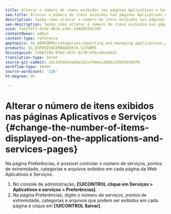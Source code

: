 ```yaml
---
title: Alterar o número de itens exibidos nas páginas Aplicativos e Serviços
seo-title: Alterar o número de itens exibidos nas páginas Aplicativos e Serviços
description: Saiba como alterar o número de itens exibidos nas páginas Aplicativos e Serviços.
seo-description: Saiba como alterar o número de itens exibidos nas páginas Aplicativos e Serviços.
uuid: fa42fbf7-dcd2-46cb-a16c-148d05581705
contentOwner: admin
content-type: reference
geptopics: SG_AEMFORMS/categories/importing_and_managing_applications_and_archives
products: SG_EXPERIENCEMANAGER/6.5/FORMS
discoiquuid: 7d06f20d-0fbd-447c-8c78-bf6ce0ceed31
translation-type: tm+mt
source-git-commit: a3c303d4e3a85e1b2e794bec2006c335056309fb
workflow-type: tm+mt
source-wordcount: '126'
ht-degree: 0%

---
```



# Alterar o número de itens exibidos nas páginas Aplicativos e Serviços {#change-the-number-of-items-displayed-on-the-applications-and-services-pages}

Na página Preferências, é possível controlar o número de serviços, pontos de extremidade, categorias e arquivos exibidos em cada página da Web Aplicativos e Serviços.

1. No console de administração, **[!UICONTROL clique em Serviços > Aplicativos e serviços > Preferências]**.
1. Na página Preferências, digite o número de serviços, pontos de extremidade, categorias e arquivos que podem ser exibidos em cada página e clique em **[!UICONTROL Salvar]**.

